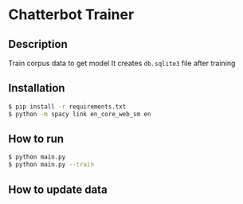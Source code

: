 # Chatterbot Trainer

## Description
Train corpus data to get model
It creates ```db.sqlite3``` file after training

## Installation
```bash
$ pip install -r requirements.txt
$ python -m spacy link en_core_web_sm en
```

## How to run
```bash
$ python main.py
$ python main.py --train
```

## How to update data